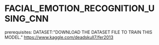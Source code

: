 # FACIAL_EMOTION_RECOGNITION_USING_CNN

prerequisites:
DATASET:"DOWNLOAD THE DATASET FILE TO TRAIN THIS MODEL."
                          https://www.kaggle.com/deadskull7/fer2013
  
